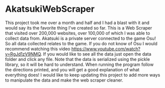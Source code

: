 # AkatsukiWebScraper

This project took me over a month and half and I had a blast with it and would say its the favorite thing I've created so far.
This is a Web Scraper that visited over 200,000 websites, over 100,000 of which I was able to collect data from.
Akatsuki is a private server connected to the game Osu! So all data collected relates to the game. 
If you do not know of Osu I would recommend watching this video https://www.youtube.com/watch?v=RgJd1zV9NMQ.
If you would like to see all the data just open the data folder and click any file.
Note that the data is serialized using the pickle library, so it will be hard to understand.
When running the program follow the directions printed, and you will get a good explanation of what everything does!
I would like to keep updating this project to add more ways to manipulate the data and make the web scraper cleaner.

